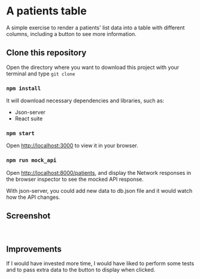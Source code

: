 # A patients table

A simple exercise to render a patients' list data into a table with different columns, including a button to see more information.

## Clone this repository

Open the directory where you want to download this project with your terminal and type `git clone `

### `npm install`

It will download necessary dependencies and libraries, such as:

- Json-server
- React suite

### `npm start`

Open [http://localhost:3000](http://localhost:3000) to view it in your browser.

### `npm run mock_api`

Open [http://localhost:8000/patients](http://localhost:8000/patients), and display the Network responses in the browser inspector to see the mocked API response.

With json-server, you could add new data to db.json file and it would watch how the API changes.

## Screenshot

<br>
<p align="center>
<img src="/src/assets/repo/table_scr.png style="width:30%"/>
</p>
<p align="center">

## Improvements

If I would have invested more time, I would have liked to perform some tests and to pass extra data to the button to display when clicked.
